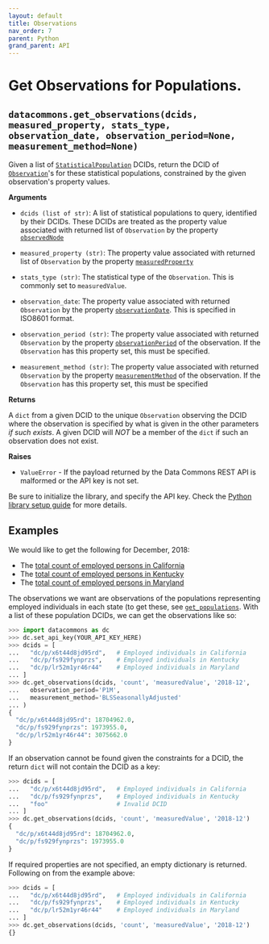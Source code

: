 ```yaml
---
layout: default
title: Observations
nav_order: 7
parent: Python
grand_parent: API
---
```


# Get Observations for Populations.

## `datacommons.get_observations(dcids, measured_property, stats_type, observation_date, observation_period=None, measurement_method=None)`

Given a list of
[`StatisticalPopulation`](https://datacommons.org/browser/StatisticalPopulation)
DCIDs, return the DCID of
[`Observation`](https://datacommons.org/browser/Observation)'s for these
statistical populations, constrained by the given observation's property values.


**Arguments**

*   `dcids (list of str)`: A list of statistical
    populations to query, identified by their DCIDs. These DCIDs are treated as
    the property value associated with returned list of `Observation` by the property
    [`observedNode`](https://datacommons.org/browser/observedNode)

*   `measured_property (str)`: The property value associated with returned list of
    `Observation` by the property
    [`measuredProperty`](https://datacommons.org/browser/measuredProperty)

*   `stats_type (str)`: The statistical type of the `Observation`. This is commonly set
    to `measuredValue`.

*   `observation_date`: The property value associated with returned
    `Observation` by the property
    [`observationDate`](https://datacommons.org/browser/observationDate).
    This is specified in ISO8601 format.

*   `observation_period (str)`: The property value associated with returned
    `Observation` by the property
    [`observationPeriod`](https://datacommons.org/browser/observationPeriod)
    of the observation. If the `Observation` has this property set, this must
    be specified.

*   `measurement_method (str)`: The property value associated with returned
    `Observation` by the property
    [`measurementMethod`](https://datacommons.org/browser/measurementMethod)
    of the observation. If the `Observation` has this property set, this must
    be specified

**Returns**

A `dict` from a given DCID to the unique `Observation` observing
the DCID where the observation is specified by what is given in the other
parameters *if such exists*. A given DCID will *NOT* be a member of the `dict`
if such an observation does not exist.

**Raises**

*   `ValueError` - If the payload returned by the Data Commons REST API is malformed or the API key is not set.

Be sure to initialize the library, and specify the API key. Check the [Python library setup guide](/api/python/) for more details.

## Examples

We would like to get the following for December, 2018:
* The [total count of employed persons in California](https://datacommons.org/browser/dc/o/wetnm9026gf73)
* The [total count of employed persons in Kentucky](https://datacommons.org/browser/dc/o/4nklvdnkfq835)
* The [total count of employed persons in Maryland](https://datacommons.org/browser/dc/o/nkntbc4vpshn9>)

The observations we want are observations of the populations representing
employed individuals in each state (to get these, see
[`get_populations`](/api/python/population.html). With a list of these
population DCIDs, we can get the observations like so:

```python
>>> import datacommons as dc
>>> dc.set_api_key(YOUR_API_KEY_HERE)
>>> dcids = [
...   "dc/p/x6t44d8jd95rd",   # Employed individuals in California
...   "dc/p/fs929fynprzs",    # Employed individuals in Kentucky
...   "dc/p/lr52m1yr46r44"    # Employed individuals in Maryland
... ]
>>> dc.get_observations(dcids, 'count', 'measuredValue', '2018-12',
...   observation_period='P1M',
...   measurement_method='BLSSeasonallyAdjusted'
... )
{
  "dc/p/x6t44d8jd95rd": 18704962.0,
  "dc/p/fs929fynprzs": 1973955.0,
  "dc/p/lr52m1yr46r44": 3075662.0
}
```

If an observation cannot be found given the constraints for a DCID, the return `dict` will
not contain the DCID as a key:

```python
>>> dcids = [
...   "dc/p/x6t44d8jd95rd",   # Employed individuals in California
...   "dc/p/fs929fynprzs",    # Employed individuals in Kentucky
...   "foo"                   # Invalid DCID
... ]
>>> dc.get_observations(dcids, 'count', 'measuredValue', '2018-12')
{
  "dc/p/x6t44d8jd95rd": 18704962.0,
  "dc/p/fs929fynprzs": 1973955.0
}
```

If required properties are not specified, an empty dictionary is returned.
Following on from the example above:

```python
>>> dcids = [
...   "dc/p/x6t44d8jd95rd",   # Employed individuals in California
...   "dc/p/fs929fynprzs",    # Employed individuals in Kentucky
...   "dc/p/lr52m1yr46r44"    # Employed individuals in Maryland
... ]
>>> dc.get_observations(dcids, 'count', 'measuredValue', '2018-12')
{}
```